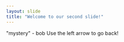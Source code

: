 ```yaml
---
layout: slide
title: "Welcome to our second slide!"
---
```

"mystery" - bob
Use the left arrow to go back!
